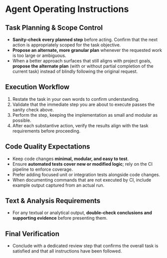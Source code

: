 # Agent Operating Instructions

## Task Planning & Scope Control
- **Sanity-check every planned step** before acting. Confirm that the next action is appropriately scoped for the task objective.
- **Propose an alternate, more granular plan** whenever the requested work is too large or ambiguous.
- When a better approach surfaces that still aligns with project goals, **propose the alternate plan** (with or without partial completion of the current task) instead of blindly following the original request.

## Execution Workflow
1. Restate the task in your own words to confirm understanding.
2. Validate that the immediate step you are about to execute passes the sanity check above.
3. Perform the step, keeping the implementation as small and modular as possible.
4. After each substantive action, verify the results align with the task requirements before proceeding.

## Code Quality Expectations
- Keep code changes **minimal, modular, and easy to test**.
- Ensure **automated tests cover new or modified logic**; rely on the CI pipeline to enforce coverage.
- Prefer adding focused unit or integration tests alongside code changes.
- When documenting commands that are not executed by CI, include example output captured from an actual run.

## Text & Analysis Requirements
- For any textual or analytical output, **double-check conclusions and supporting evidence** before presenting them.

## Final Verification
- Conclude with a dedicated review step that confirms the overall task is satisfied and that all instructions have been followed.
